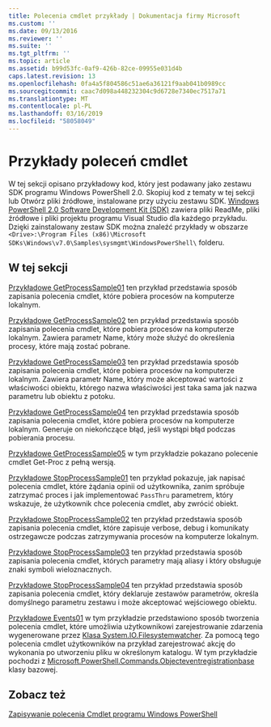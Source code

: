 ```yaml
---
title: Polecenia cmdlet przykłady | Dokumentacja firmy Microsoft
ms.custom: ''
ms.date: 09/13/2016
ms.reviewer: ''
ms.suite: ''
ms.tgt_pltfrm: ''
ms.topic: article
ms.assetid: b99d53fc-0af9-426b-82ce-09955e031d4b
caps.latest.revision: 13
ms.openlocfilehash: 0fa4a5f804586c51ae6a36121f9aab041b0989cc
ms.sourcegitcommit: caac7d098a448232304c9d6728e7340ec7517a71
ms.translationtype: MT
ms.contentlocale: pl-PL
ms.lasthandoff: 03/16/2019
ms.locfileid: "58058049"
---
```

# <a name="cmdlet-samples"></a>Przykłady poleceń cmdlet

W tej sekcji opisano przykładowy kod, który jest podawany jako zestawu SDK programu Windows PowerShell 2.0. Skopiuj kod z tematy w tej sekcji lub Otwórz pliki źródłowe, instalowane przy użyciu zestawu SDK. [Windows PowerShell 2.0 Software Development Kit (SDK)](https://www.microsoft.com/en-us/download/details.aspx?id=2560) zawiera pliki ReadMe, pliki źródłowe i pliki projektu programu Visual Studio dla każdego przykładu. Dzięki zainstalowany zestaw SDK można znaleźć przykłady w obszarze `<Drive>:\Program Files (x86)\Microsoft SDKs\Windows\v7.0\Samples\sysmgmt\WindowsPowerShell\` folderu.

## <a name="in-this-section"></a>W tej sekcji

[Przykładowe GetProcessSample01](./getprocesssample01-sample.md) ten przykład przedstawia sposób zapisania polecenia cmdlet, które pobiera procesów na komputerze lokalnym.

[Przykładowe GetProcessSample02](./getprocesssample02-sample.md) ten przykład przedstawia sposób zapisania polecenia cmdlet, które pobiera procesów na komputerze lokalnym. Zawiera parametr Name, który może służyć do określenia procesy, które mają zostać pobrane.

[Przykładowe GetProcessSample03](./getprocesssample03-sample.md) ten przykład przedstawia sposób zapisania polecenia cmdlet, które pobiera procesów na komputerze lokalnym. Zawiera parametr Name, który może akceptować wartości z właściwości obiektu, którego nazwa właściwości jest taka sama jak nazwa parametru lub obiektu z potoku.

[Przykładowe GetProcessSample04](./getprocesssample04-sample.md) ten przykład przedstawia sposób zapisania polecenia cmdlet, które pobiera procesów na komputerze lokalnym. Generuje on niekończące błąd, jeśli wystąpi błąd podczas pobierania procesu.

[Przykładowe GetProcessSample05](./getprocesssample05-sample.md) w tym przykładzie pokazano polecenie cmdlet Get-Proc z pełną wersją.

[Przykładowe StopProcessSample01](./stopprocesssample01-sample.md) ten przykład pokazuje, jak napisać polecenia cmdlet, które żądania opinii od użytkownika, zanim spróbuje zatrzymać proces i jak implementować `PassThru` parametrem, który wskazuje, że użytkownik chce polecenia cmdlet, aby zwrócić obiekt.

[Przykładowe StopProcessSample02](./stopprocesssample02-sample.md) ten przykład przedstawia sposób zapisania polecenia cmdlet, które zapisuje verbose, debug i komunikaty ostrzegawcze podczas zatrzymywania procesów na komputerze lokalnym.

[Przykładowe StopProcessSample03](./stopprocesssample03-sample.md) ten przykład przedstawia sposób zapisania polecenia cmdlet, których parametry mają aliasy i który obsługuje znaki symboli wieloznacznych.

[Przykładowe StopProcessSample04](./stopprocesssample04-sample.md) ten przykład przedstawia sposób zapisania polecenia cmdlet, który deklaruje zestawów parametrów, określa domyślnego parametru zestawu i może akceptować wejściowego obiektu.

[Przykładowe Events01](./events01-sample.md) w tym przykładzie przedstawiono sposób tworzenia polecenia cmdlet, które umożliwia użytkownikowi zarejestrowanie zdarzenia wygenerowane przez [Klasa System.IO.Filesystemwatcher](/dotnet/api/System.IO.FileSystemWatcher). Za pomocą tego polecenia cmdlet użytkowników na przykład zarejestrować akcję do wykonania po utworzeniu pliku w określonym katalogu. W tym przykładzie pochodzi z [Microsoft.PowerShell.Commands.Objecteventregistrationbase](/dotnet/api/Microsoft.PowerShell.Commands.ObjectEventRegistrationBase) klasy bazowej.

## <a name="see-also"></a>Zobacz też

[Zapisywanie polecenia Cmdlet programu Windows PowerShell](./writing-a-windows-powershell-cmdlet.md)

